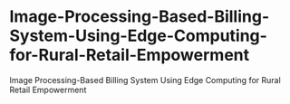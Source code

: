# Image-Processing-Based-Billing-System-Using-Edge-Computing-for-Rural-Retail-Empowerment
Image Processing-Based Billing System Using Edge Computing for Rural Retail Empowerment
